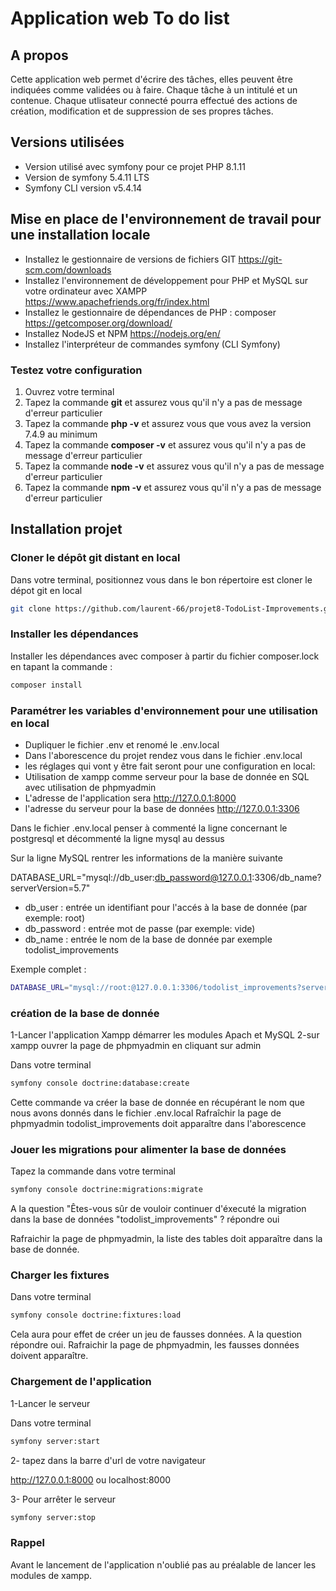 # Application web To do list

## A propos

Cette application web permet d'écrire des tâches, elles peuvent être indiquées comme validées ou à faire. Chaque tâche à un intitulé et un contenue.
Chaque utlisateur connecté pourra effectué des actions de création, modification et de suppression de ses propres tâches.

## Versions utilisées
* Version utilisé avec symfony pour ce projet PHP 8.1.11
* Version de symfony 5.4.11 LTS
* Symfony CLI version v5.4.14

## Mise en place de l'environnement de travail pour une installation locale

* Installez le gestionnaire de versions de fichiers GIT  https://git-scm.com/downloads
* Installez l'environnement de développement pour PHP et MySQL sur votre ordinateur avec XAMPP https://www.apachefriends.org/fr/index.html
* Installez le gestionnaire de dépendances de PHP : composer https://getcomposer.org/download/
* Installez NodeJS et NPM https://nodejs.org/en/
* Installez l'interpréteur de commandes symfony (CLI Symfony)

### Testez votre configuration

1. Ouvrez	votre terminal
2. Tapez	la commande **git** et	assurez vous qu'il n'y a pas de message d'erreur particulier
3. Tapez	la commande **php	-v** et	assurez vous que vous avez la version 7.4.9 au minimum
4. Tapez	la commande **composer	-v** et	assurez vous qu'il n'y a pas de message d'erreur particulier
5. Tapez	la commande **node	-v** et	assurez vous qu'il n'y a pas de message d'erreur particulier
6. Tapez	la commande **npm	-v** et	assurez vous qu'il n'y a pas de message d'erreur particulier


## Installation projet

### Cloner le dépôt git distant en local
Dans votre terminal, positionnez vous dans le bon répertoire est cloner le dépot git en local 

```bash
git clone https://github.com/laurent-66/projet8-TodoList-Improvements.git
```

### Installer les dépendances
Installer les dépendances avec composer à partir du fichier composer.lock en tapant la commande :

```bash
composer install
```
### Paramétrer les variables d'environnement pour une utilisation en local

* Dupliquer le fichier .env et renomé le .env.local
* Dans l'aborescence du projet rendez vous dans le fichier .env.local
* les réglages qui vont y être fait seront pour une configuration en local:
* Utilisation de xampp comme serveur pour la base de donnée en SQL avec utilisation de phpmyadmin
* L'adresse de l'application sera http://127.0.0.1:8000
* l'adresse du serveur pour la base de données http://127.0.0.1:3306

Dans le fichier .env.local penser à commenté la ligne concernant le postgresql et décommenté la ligne mysql au dessus

Sur la ligne MySQL rentrer les informations de la manière suivante

DATABASE_URL="mysql://db_user:db_password@127.0.0.1:3306/db_name?serverVersion=5.7"

* db_user : entrée un identifiant pour l'accés à la base de donnée (par exemple: root)
* db_password : entrée mot de passe (par exemple: vide)
* db_name : entrée le nom de la base de donnée par exemple todolist_improvements

Exemple complet :

```bash
DATABASE_URL="mysql://root:@127.0.0.1:3306/todolist_improvements?serverVersion=10.4.24-MariaDB&charset=utf8mb4"
```

### création de la base de donnée

1-Lancer l'application Xampp démarrer les modules Apach et MySQL
2-sur xampp ouvrer la page de phpmyadmin en cliquant sur admin

Dans votre terminal
```bash
symfony console doctrine:database:create
```
Cette commande va créer la base de donnée en récupérant le nom que nous avons donnés dans le fichier .env.local
Rafraîchir la page de phpmyadmin todolist_improvements doit apparaître dans l'aborescence

### Jouer les migrations pour alimenter la base de données

Tapez la commande dans votre terminal
```bash
symfony console doctrine:migrations:migrate
```
A la question "Êtes-vous sûr de vouloir continuer d'éxecuté la migration dans la base de données "todolist_improvements" ? répondre oui

Rafraichir la page de phpmyadmin, la liste des tables doit apparaître dans la base de donnée.

### Charger les fixtures

Dans votre terminal

```bash
symfony console doctrine:fixtures:load
```
Cela aura pour effet de créer un jeu de fausses données.
A la question répondre oui.
Rafraichir la page de phpmyadmin, les fausses données doivent apparaître.

### Chargement de l'application

1-Lancer le serveur

Dans votre terminal

```bash
symfony server:start
```
2- tapez dans la barre d'url de votre navigateur

http://127.0.0.1:8000 ou localhost:8000

3- Pour arrêter le serveur

```bash
symfony server:stop
```
### Rappel

Avant le lancement de l'application n'oublié pas au préalable de lancer les modules de xampp.

